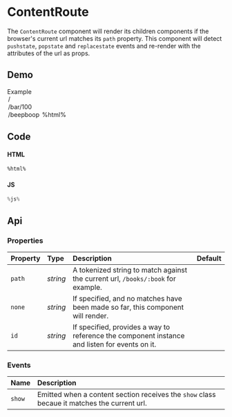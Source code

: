 # ContentRoute
The `ContentRoute` component will render its children components if the
browser's current url matches its `path` property. This component will detect
`pushstate`, `popstate` and `replacestate` events and re-render with the
attributes of the url as props.

## Demo

<div class="example">
  <div class="header">Example</div>
  <div class="content">
    <input-select
      id="content-route-select"
      value="/"
      style="display: inline-block;"
      label="Select a URL">
      <option value="/">/</option>
      <option value="/bar/100">/bar/100</option>
      <option value="/beepboop">/beepboop</option>
    </input-select>
    %html%
  </div>
</div>

## Code

#### HTML

```html
%html%
```

#### JS

```js
%js%
```

<style>
  content-route {
    display: block;
  }

  content-route.show {
    margin: 30px 0 20px;
    padding-top: 30px;
    border-top: 1px solid var(--border);
  }
</style>

## Api

### Properties

| Property | Type | Description | Default |
| :--- | :--- | :--- | :--- |
| `path` | *string* | A tokenized string to match against the current url, `/books/:book` for example. | |
| `none` | *string* | If specified, and no matches have been made so far, this component will render. | |
| `id` | *string* | If specified, provides a way to reference the component instance and listen for events on it. | |


### Events

| Name | Description |
| :--- | :--- |
| `show` | Emitted when a content section receives the `show` class becaue it matches the current url. |
